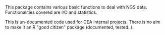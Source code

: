 This package contains various basic functions to deal with NGS data.
Functionalities covered are I/O and statistics.

This is un-documented code used for CEA internal projects. There is
no aim to make it an R "good citizen" package (documented, tested..).
